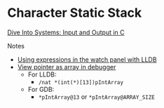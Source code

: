 # Character Static Stack

[Dive Into Systems: Input and Output in C](https://diveintosystems.org/book/C2-C_depth/IO.html)

Notes
* [Using expressions in the watch panel with LLDB](https://github.com/vadimcn/vscode-lldb/blob/master/MANUAL.md#native-expressions)
* [View pointer as array in debugger](https://github.com/microsoft/vscode-cpptools/issues/172#issuecomment-1281804128)
  *   For LLDB:
	  * `/nat *(int(*)[13])pIntArray`
  *   For GDB:
      * `*pIntArray@13` or  `*pIntArray@ARRAY_SIZE`
